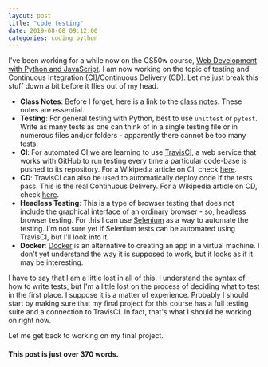 ```yaml
---
layout: post
title: "code testing"
date: 2019-08-08 09:12:00
categories: coding python
---
```


I've been working for a while now on the CS50w course, [Web Development with Python and JavaScript](https://courses.edx.org/courses/course-v1:HarvardX+CS50W+Web/course/). I am now working on the topic of testing and Continuous Integration (CI)/Continuous Delivery (CD). Let me just break this stuff down a bit before it flies out of my head.

* **Class Notes**: Before I forget, here is a link to the [class notes](https://cs50.harvard.edu/web/2019/spring/notes/8/). These notes are essential.
* **Testing**: For general testing with Python, best to use `unittest` or `pytest`. Write as many tests as one can think of in a single testing file or in numerous files and/or folders - apparently there cannot be too many tests.
* **CI**: For automated CI we are learning to use [TravisCI](https://travis-ci.org), a web service that works with GitHub to run testing every time a particular code-base is pushed to its repository. For a Wikipedia article on CI, check [here](https://en.wikipedia.org/wiki/Continuous_integration).
* **CD**: TravisCI can also be used to automatically deploy code if the tests pass. This is the real Continuous Delivery. For a Wikipedia article on CD, check [here](https://en.wikipedia.org/wiki/Continuous_delivery).
* **Headless Testing**: This is a type of browser testing that does not include the graphical interface of an ordinary browser - so, headless browser testing. For this I can use [Selenium](https://www.seleniumhq.org/) as a way to automate the testing. I'm not sure yet if Selenium tests can be automated using TravisCI, but I'll look into it.
* **Docker**: [Docker](https://www.docker.com/) is an alternative to creating an app in a virtual machine. I don't yet understand the way it is supposed to work, but it looks as if it may be interesting.

I have to say that I am a little lost in all of this. I understand the syntax of how to write tests, but I'm a little lost on the process of deciding what to test in the first place. I suppose it is a matter of experience. Probably I should start by making sure that my final project for this course has a full testing suite and a connection to TravisCI. In fact, that's what I should be working on right now.

Let me get back to working on my final project.

#### This post is just over 370 words.

